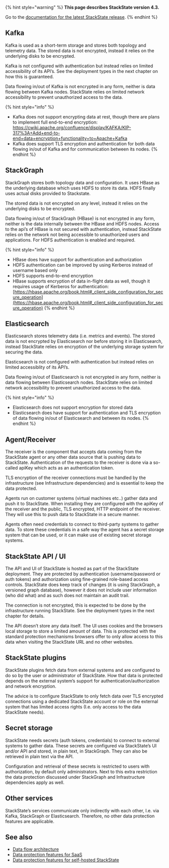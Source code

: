 {% hint style="warning" %}
**This page describes StackState version 4.3.**

Go to the [documentation for the latest StackState release](https://docs.stackstate.com/).
{% endhint %}

## Kafka
Kafka is used as a short-term storage and stores both topology and telemetry data. The stored data is not encrypted, instead it relies on the underlying disks to be encrypted.

Kafka is not configured with authentication but instead relies on limited accessibility of its API’s. See the deployment types in the next chapter on how this is guaranteed.
 
Data flowing in/out of Kafka is not encrypted in any form, neither is data flowing between Kafka nodes. StackState relies on limited network accessibility to prevent unauthorized access to the data.

{% hint style="info" %}
* Kafka does not support encrypting data at rest, though there are plans to implement full end-to-end encryption: https://cwiki.apache.org/confluence/display/KAFKA/KIP-317%3A+Add+end-to-end+data+encryption+functionality+to+Apache+Kafka
* Kafka does support TLS encryption and authentication for both data flowing in/out of Kafka and for communication between its nodes.
{% endhint %}

## StackGraph
StackGraph stores both topology data and configuration. It uses HBase as the underlying database which uses HDFS to store its data. HDFS finally uses actual disks provided to Stackstate.

The stored data is not encrypted on any level, instead it relies on the underlying disks to be encrypted.

Data flowing in/out of StackGraph (HBase) is not encrypted in any form, neither is the data internally between the HBase and HDFS nodes. Access to the api’s of HBase is not secured with authentication, instead StackState relies on the network not being accessible to unauthorized users and applications. For HDFS authentication is enabled and required.

{% hint style="info" %}
* HBase does have support for authentication and authorization
* HDFS authentication can be improved by using Kerberos instead of username based only
* HDFS supports end-to-end encryption
* HBase supports encryption of data in-flight data as well, though it requires usage of Kerberos for authentication:[https://hbase.apache.org/book.html#_client_side_configuration_for_secure_operation](https://hbase.apache.org/book.html#_client_side_configuration_for_secure_operation)
{% endhint %}

## Elasticsearch
Elasticsearch stores telemetry data (i.e. metrics and events). The stored data is not encrypted by Elasticsearch nor before storing it in Elasticsearch, instead StackState relies on encryption of the underlying storage system for securing the data.

Elasticsearch is not configured with authentication but instead relies on limited accessiblity of its API’s.

Data flowing in/out of Elasticsearch is not encrypted in any form, neither is data flowing between Elasticsearch nodes. StackState relies on limited network accessibility to prevent unauthorized access to the data.

{% hint style="info" %}
* Elasticsearch does not support encryption for stored data
* Elasticsearch does have support for authentication and TLS encryption of data flowing in/out of Elasticsearch and between its nodes.
{% endhint %}

## Agent/Receiver
The receiver is the component that accepts data coming from the StackState agent or any other data source that is pushing data to StackState. Authentication of the requests to the receiver is done via a so-called apiKey which acts as an authentication token. 

TLS encryption of the receiver connections must be handled by the infrastructure (see Infrastructure dependencies) and is essential to keep the data protected.

Agents run on customer systems (virtual machines etc..) gather data and push it to StackState. When installing they are configured with the apiKey of the receiver and the public, TLS encrypted, HTTP endpoint of the receiver. They will use this to push data to StackState in a secure manner.

Agents often need credentials to connect to third-party systems to gather data. To store these credentials in a safe way the agent has a secret storage system that can be used, or it can make use of existing secret storage systems.

## StackState API / UI
The API and UI of StackState is hosted as part of the StackState deployment. They are protected by authentication (username/password or auth tokens) and authorization using fine-grained role-based access controls. StackState does keep track of changes (it is using StackGraph, a versioned graph database), however it does not include user information (who did what) and as such does not maintain an audit trail.

The connection is not encrypted, this is expected to be done by the infrastructure running StackState. See the deployment types in the next chapter for details.

The API doesn’t store any data itself. The UI uses cookies and the browsers local storage to store a limited amount of data. This is protected with the standard protection mechanisms browsers offer to only allow access to this data when visiting the StackState URL and no other websites.

## StackState plugins
StackState plugins fetch data from external systems and are configured to do so by the user or administrator of StackState. How that data is protected depends on the external system’s support for authentication/authorization and network encryption. 

The advice is to configure StackState to only fetch data over TLS encrypted connections using a dedicated StackState account or role on the external system that has limited access rights (I.e. only access to the data StackState needs). 

## Secret storage
StackState needs secrets (auth tokens, credentials) to connect to external systems to gather data. These secrets are configured via StackState’s UI and/or API and stored, in plain text, in StackGraph. They can also be retrieved in plain text via the API. 

Configuration and retrieval of these secrets is restricted to users with authorization, by default only administrators. Next to this extra restriction the data protection discussed under StackGraph and Infrastructure dependencies apply as well.

## Other services
StackState’s services communicate only indirectly with each other, I.e. via Kafka, StackGraph or Elasticsearch. Therefore, no other data protection features are applicable.

## See also

* [Data flow architecture](/use/introduction-to-stackstate/data-protection/data-flow-architecture.md)
* [Data protection features for SaaS](/use/introduction-to-stackstate/data-protection/saas.md)
* [Data protection features for self-hosted StackState](/use/introduction-to-stackstate/data-protection/self-hosted.md)
